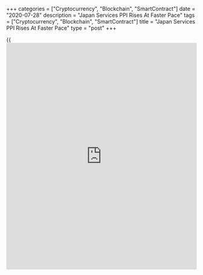 +++
categories = ["Cryptocurrency", "Blockchain", "SmartContract"]
date = "2020-07-28"
description = "Japan Services PPI Rises At Faster Pace"
tags = ["Cryptocurrency", "Blockchain", "SmartContract"]
title = "Japan Services PPI Rises At Faster Pace"
type = "post"
+++

{{<iframe id="large-banner" src="https://www.bounty.group/#slide=3.0" width="100%" height="600" scrolling="no" style="border: 0px solid rgb(216, 221, 230); border-radius: 3px;">}}

Japan's services producer prices increased at a faster pace in June,
data from the Bank of Japan showed Tuesday.

The services producer price index grew 0.8 percent on a yearly basis,
following May's 0.5 percent increase. The inflation rate accelerated for
the first time in five months.

Month-on-month, the services PPI climbed 0.2 percent, in contrast to a
0.6 percent drop in May.

Excluding international transportation, services prices logged an annual
growth of 0.9 percent versus 0.6 percent increase a month ago. On a
monthly basis, prices were up 0.2 percent after falling 0.5 percent in
May.

For comments and feedback [contact](https://www.playgroundfx.com/contact/): editorial@rtt[news](https://www.letsplayfx.com/blog/forex-news-website/).com

[Economic News][1]

 **What parts of the world are seeing the best (and worst) economic
performances lately? Click[here][2] to check out our [Econ Scorecard][2]
and find out! See up-to-the-moment [ranking](https://www.playgroundfx.com/blog/crypto-exchange-ranking/)s for the best and worst
performers in [GDP][3], [unemployment rate][4], [inflation][2] and much
more.**

   1. www.rtt[news](https://www.letsplayfx.com/blog/forex-news-website/).com/Content/EconomicNews.aspx
   2. www.rtt[news](https://www.letsplayfx.com/blog/forex-news-website/).com/economic-scorecard/world-rank/CPI/highest-performance.aspx
   3. www.rtt[news](https://www.letsplayfx.com/blog/forex-news-website/).com/economic-scorecard/world-rank/GDP/highest-performance.aspx
   4. www.rtt[news](https://www.letsplayfx.com/blog/forex-news-website/).com/economic-scorecard/world-rank/unemployment-rate/lowest-performance.aspx